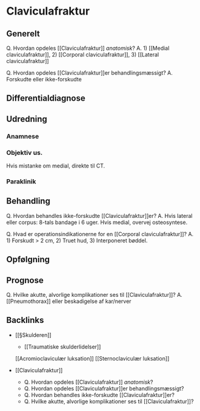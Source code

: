# Claviculafraktur

## Generelt
Q. Hvordan opdeles [[Claviculafraktur]] *anatomisk*?
A. 1) [[Medial claviculafraktur]], 2) [[Corporal claviculafraktur]], 3) [[Lateral claviculafraktur]]

Q. Hvordan opdeles [[Claviculafraktur]]er behandlingsmæssigt?
A. Forskudte eller ikke-forskudte

## Differentialdiagnose


## Udredning
### Anamnese

### Objektiv us.
Hvis mistanke om medial, direkte til CT.

### Paraklinik

## Behandling
Q. Hvordan behandles ikke-forskudte [[Claviculafraktur]]er?
A. Hvis lateral eller corpus: 8-tals bandage i 6 uger. Hvis medial, overvej osteosyntese.

Q. Hvad er operationsindikationerne for en [[Corporal claviculafraktur]]?
A. 1) Forskudt > 2 cm, 2) Truet hud, 3) Interponeret bøddel. 

## Opfølgning


## Prognose
Q. Hvilke akutte, alvorlige komplikationer ses til [[Claviculafraktur]]?
A. [[Pneumothorax]] eller beskadigelse af kar/nerver


## Backlinks
* [[§Skulderen]]
	* [[Traumatiske skulderlidelser]]
	
	[[Acromioclaviculær luksation]]
	[[Sternoclaviculær luksation]]
* [[Claviculafraktur]]
	* Q. Hvordan opdeles [[Claviculafraktur]] *anatomisk*?
	* Q. Hvordan opdeles [[Claviculafraktur]]er behandlingsmæssigt?
	* Q. Hvordan behandles ikke-forskudte [[Claviculafraktur]]er?
	* Q. Hvilke akutte, alvorlige komplikationer ses til [[Claviculafraktur]]?

<!-- #anki/tag/med/Orto #anki/deck/Medicine -->

<!-- {BearID:8B10A6D5-0F89-4A11-9086-7490FA997143-76574-000099F63F1122B6} -->
